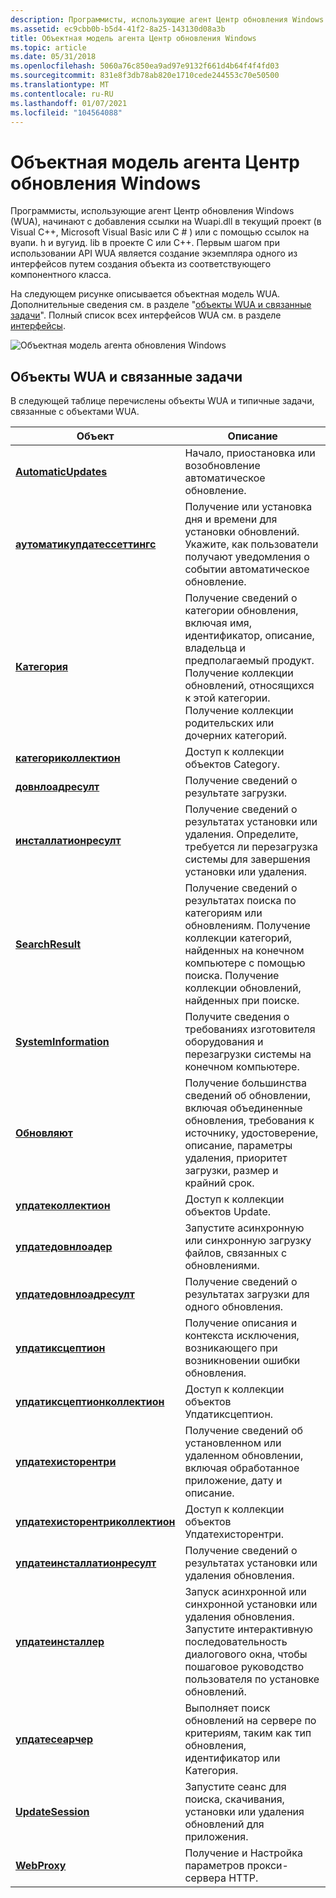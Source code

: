 ```yaml
---
description: Программисты, использующие агент Центр обновления Windows (WUA), начинают с добавления ссылки на Wuapi.dll в текущий проект (в Visual C++, Microsoft Visual Basic или C \# ) или с помощью ссылок на вуапи. h и вугуид. lib в проекте C или C++.
ms.assetid: ec9cbb0b-b5d4-41f2-8a25-143130d08a3b
title: Объектная модель агента Центр обновления Windows
ms.topic: article
ms.date: 05/31/2018
ms.openlocfilehash: 5060a76c850ea9ad97e9132f661d4b64f4f4fd03
ms.sourcegitcommit: 831e8f3db78ab820e1710cede244553c70e50500
ms.translationtype: MT
ms.contentlocale: ru-RU
ms.lasthandoff: 01/07/2021
ms.locfileid: "104564088"
---
```

# <a name="windows-update-agent-object-model"></a>Объектная модель агента Центр обновления Windows

Программисты, использующие агент Центр обновления Windows (WUA), начинают с добавления ссылки на Wuapi.dll в текущий проект (в Visual C++, Microsoft Visual Basic или C \# ) или с помощью ссылок на вуапи. h и вугуид. lib в проекте C или C++. Первым шагом при использовании API WUA является создание экземпляра одного из интерфейсов путем создания объекта из соответствующего компонентного класса.

На следующем рисунке описывается объектная модель WUA. Дополнительные сведения см. в разделе "[объекты WUA и связанные задачи](#wua-objects-and-associated-tasks)". Полный список всех интерфейсов WUA см. в разделе [интерфейсы](interfaces.md).

![Объектная модель агента обновления Windows](images/wua-object-model.png)

## <a name="wua-objects-and-associated-tasks"></a>Объекты WUA и связанные задачи

В следующей таблице перечислены объекты WUA и типичные задачи, связанные с объектами WUA.



| Объект                                                                | Описание                                                                                                                                                                                                                                 |
|-----------------------------------------------------------------------|---------------------------------------------------------------------------------------------------------------------------------------------------------------------------------------------------------------------------------------------|
| [**AutomaticUpdates**](/windows/desktop/api/Wuapi/nn-wuapi-iautomaticupdates)                         | Начало, приостановка или возобновление автоматическое обновление.                                                                                                                                                                                                  |
| [**аутоматикупдатессеттингс**](/windows/desktop/api/Wuapi/nn-wuapi-iautomaticupdatessettings)         | Получение или установка дня и времени для установки обновлений. Укажите, как пользователи получают уведомления о событии автоматическое обновление.                                                                                                                          |
| [**Категория**](/windows/desktop/api/Wuapi/nn-wuapi-icategory)                                         | Получение сведений о категории обновления, включая имя, идентификатор, описание, владельца и предполагаемый продукт. Получение коллекции обновлений, относящихся к этой категории. Получение коллекции родительских или дочерних категорий. |
| [**категориколлектион**](/windows/desktop/api/Wuapi/nn-wuapi-icategorycollection)                     | Доступ к коллекции объектов Category.                                                                                                                                                                                                    |
| [**довнлоадресулт**](/windows/desktop/api/Wuapi/nn-wuapi-idownloadresult)                             | Получение сведений о результате загрузки.                                                                                                                                                                                        |
| [**инсталлатионресулт**](/windows/desktop/api/Wuapi/nn-wuapi-iinstallationresult)                     | Получение сведений о результатах установки или удаления. Определите, требуется ли перезагрузка системы для завершения установки или удаления.                                                                  |
| [**SearchResult**](/windows/desktop/api/Wuapi/nn-wuapi-isearchresult)                                 | Получение сведений о результатах поиска по категориям или обновлениям. Получение коллекции категорий, найденных на конечном компьютере с помощью поиска. Получение коллекции обновлений, найденных при поиске.                     |
| [**SystemInformation**](/windows/desktop/api/Wuapi/nn-wuapi-isysteminformation)                       | Получите сведения о требованиях изготовителя оборудования и перезагрузки системы на конечном компьютере.                                                                                                                                        |
| [**Обновляют**](/windows/desktop/api/Wuapi/nn-wuapi-iupdate)                                             | Получение большинства сведений об обновлении, включая объединенные обновления, требования к источнику, удостоверение, описание, параметры удаления, приоритет загрузки, размер и крайний срок.                                                                |
| [**упдатеколлектион**](/windows/desktop/api/Wuapi/nn-wuapi-iupdatecollection)                         | Доступ к коллекции объектов Update.                                                                                                                                                                                                      |
| [**упдатедовнлоадер**](/windows/desktop/api/Wuapi/nn-wuapi-iupdatedownloader)                         | Запустите асинхронную или синхронную загрузку файлов, связанных с обновлениями.                                                                                                                                            |
| [**упдатедовнлоадресулт**](/windows/desktop/api/Wuapi/nn-wuapi-iupdatedownloadresult)                 | Получение сведений о результатах загрузки для одного обновления.                                                                                                                                                                       |
| [**упдатиксцептион**](/windows/desktop/api/Wuapi/nn-wuapi-iupdateexception)                           | Получение описания и контекста исключения, возникающего при возникновении ошибки обновления.                                                                                                                                            |
| [**упдатиксцептионколлектион**](/windows/desktop/api/Wuapi/nn-wuapi-iupdateexceptioncollection)       | Доступ к коллекции объектов Упдатиксцептион.                                                                                                                                                                                             |
| [**упдатехисторентри**](/windows/desktop/api/Wuapi/nn-wuapi-iupdatehistoryentry)                     | Получение сведений об установленном или удаленном обновлении, включая обработанное приложение, дату и описание.                                                                                                    |
| [**упдатехисторентриколлектион**](/windows/desktop/api/Wuapi/nn-wuapi-iupdatehistoryentrycollection) | Доступ к коллекции объектов Упдатехисторентри.                                                                                                                                                                                          |
| [**упдатеинсталлатионресулт**](/windows/desktop/api/Wuapi/nn-wuapi-iupdateinstallationresult)         | Получение сведений о результатах установки или удаления обновления.                                                                                                                                                  |
| [**упдатеинсталлер**](/windows/desktop/api/Wuapi/nn-wuapi-iupdateinstaller)                           | Запуск асинхронной или синхронной установки или удаления обновления. Запустите интерактивную последовательность диалогового окна, чтобы пошаговое руководство пользователя по установке обновлений.                                                              |
| [**упдатесеарчер**](/windows/desktop/api/Wuapi/nn-wuapi-iupdatesearcher)                             | Выполняет поиск обновлений на сервере по критериям, таким как тип обновления, идентификатор или Категория.                                                                                                                                            |
| [**UpdateSession**](/windows/desktop/api/Wuapi/nn-wuapi-iupdatesession)                               | Запустите сеанс для поиска, скачивания, установки или удаления обновлений для приложения.                                                                                                                                                  |
| [**WebProxy**](/windows/desktop/api/Wuapi/nn-wuapi-iwebproxy)                                         | Получение и Настройка параметров прокси-сервера HTTP.                                                                                                                                                                                                       |



 

 

 



